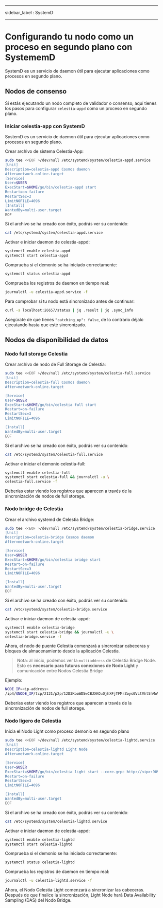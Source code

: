- - -
sidebar_label : SystemD
- - -

# Configurando tu nodo como un proceso en segundo plano con SystememD

SystemD es un servicio de daemon útil para ejecutar aplicaciones como procesos en segundo plano.

## Nodos de consenso

Si estás ejecutando un nodo completo de validador o consenso, aquí tienes los pasos para configurar `celestia-appd` como un proceso en segundo plano.

### Iniciar celestia-app con SystemD

SystemD es un servicio de daemon útil para ejecutar aplicaciones como procesos en segundo plano.

Crear archivo de sistema Celestia-App:

```sh
sudo tee <<EOF >/dev/null /etc/systemd/system/celestia-appd.service
[Unit]
Description=celestia-appd Cosmos daemon
After=network-online.target
[Service]
User=$USER
ExecStart=$HOME/go/bin/celestia-appd start
Restart=on-failure
RestartSec=3
LimitNOFILE=4096
[Install]
WantedBy=multi-user.target
EOF
```

Si el archivo se ha creado con éxito, podrás ver su contenido:

```sh
cat /etc/systemd/system/celestia-appd.service
```

Activar e iniciar daemon de celestia-appd:

```sh
systemctl enable celestia-appd
systemctl start celestia-appd
```

Comprueba si el demonio se ha iniciado correctamente:

```sh
systemctl status celestia-appd
```

Comprueba los registros de daemon en tiempo real:

```sh
journalctl -u celestia-appd.service -f
```

Para comprobar si tu nodo está sincronizado antes de continuar:

```sh
curl -s localhost:26657/status | jq .result | jq .sync_info
```

Asegúrate de que tienes `"catching_up": false`, de lo contrario déjalo ejecutando hasta que esté sincronizado.

## Nodos de disponibilidad de datos

### Nodo full storage Celestia

Crear archivo de nodo de Full Storage de Celestia:

```sh
sudo tee <<EOF >/dev/null /etc/systemd/system/celestia-full.service
[Unit]
Description=celestia-full Cosmos daemon
After=network-online.target

[Service]
User=$USER
ExecStart=$HOME/go/bin/celestia full start
Restart=on-failure
RestartSec=3
LimitNOFILE=4096

[Install]
WantedBy=multi-user.target
EOF
```

Si el archivo se ha creado con éxito, podrás ver su contenido:

```sh
cat /etc/systemd/system/celestia-full.service
```

Activar e iniciar el demonio celestia-full:

```sh
systemctl enable celestia-full
systemctl start celestia-full && journalctl -u \
celestia-full.service -f
```

Deberías estar viendo los registros que aparecen a través de la sincronización de nodos de full storage.

### Nodo bridge de Celestia

Crear el archivo systemd de Celestia Bridge:

```sh
sudo tee <<EOF >/dev/null /etc/systemd/system/celestia-bridge.service
[Unit]
Description=celestia-bridge Cosmos daemon
After=network-online.target

[Service]
User=$USER
ExecStart=$HOME/go/bin/celestia bridge start
Restart=on-failure
RestartSec=3
LimitNOFILE=4096

[Install]
WantedBy=multi-user.target
EOF
```

Si el archivo se ha creado con éxito, podrás ver su contenido:

```sh
cat /etc/systemd/system/celestia-bridge.service
```

Activar e iniciar daemon de celestia-appd:

```sh
systemctl enable celestia-bridge
systemctl start celestia-bridge && journalctl -u \
celestia-bridge.service -f
```

Ahora, el nodo de puente Celestia comenzará a sincronizar cabeceras y bloques de almacenamiento desde la aplicación Celestia.

> Nota: al inicio, podemos ver la `multiaddress` de Celestia Bridge Node. Esto es **necesario para futuras conexiones de Nodo Light** y comunicación entre Nodos Celestia Bridge

Ejemplo:

```sh
NODE_IP=<ip-address>
/ip4/$NODE_IP/tcp/2121/p2p/12D3KooWD5wCBJXKQuDjhXFjTFMrZoysGVLtVht5hMoVbSLCbV22
```

Deberías estar viendo los registros que aparecen a través de la sincronización de nodos de full storage.

### Nodo ligero de Celestia

Inicia el Nodo Light como proceso demonio en segundo plano

```sh
sudo tee <<EOF >/dev/null /etc/systemd/system/celestia-lightd.service
[Unit]
Description=celestia-lightd Light Node
After=network-online.target

[Service]
User=$USER
ExecStart=$HOME/go/bin/celestia light start --core.grpc http://<ip>:9090
Restart=on-failure
RestartSec=3
LimitNOFILE=4096

[Install]
WantedBy=multi-user.target
EOF
```

Si el archivo se ha creado con éxito, podrás ver su contenido:

```sh
cat /etc/systemd/system/celestia-lightd.service
```

Activar e iniciar daemon de celestia-appd:

```sh
systemctl enable celestia-lightd
systemctl start celestia-lightd
```

Comprueba si el demonio se ha iniciado correctamente:

```sh
systemctl status celestia-lightd
```

Comprueba los registros de daemon en tiempo real:

```sh
journalctl -u celestia-lightd.service -f
```

Ahora, el Nodo Celestia Light comenzará a sincronizar las cabeceras. Después de que finalice la sincronización, Light Node hará Data Availability Sampling (DAS) del Nodo Bridge.
